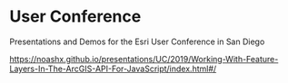 # User Conference
Presentations and Demos for the Esri User Conference in San Diego

https://noashx.github.io/presentations/UC/2019/Working-With-Feature-Layers-In-The-ArcGIS-API-For-JavaScript/index.html#/
